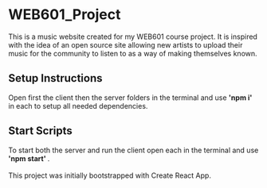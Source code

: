 # WEB601_Project

This is a music website created for my WEB601 course project. It is inspired with the idea of an open source site allowing new artists to upload their music for the community to listen to as a way of making themselves known.


## Setup Instructions

Open first the client then the server folders in the terminal and use <strong> 'npm i' </strong> in each to setup all needed dependencies.


## Start Scripts

To start both the server and run the client open each in the terminal and use <strong> 'npm start' </strong>.
<br>
<br>
This project was initially bootstrapped with Create React App.
